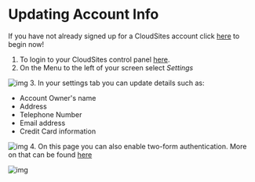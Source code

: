 Updating Account Info
==================


If you have not already signed up for a CloudSites account click [here](http://my.gearhost.com/Account/Signup) to begin now!

 1. To login to your CloudSites control panel
    [here](https://my.gearhost.com). 
 2.  On the Menu to the left of your screen select *Settings*
 
![img](http://i.imgur.com/EJ1hdm4.png) 
 3.     In your settings tab you can update details such as:
  - Account Owner's name  
  - Address  
  - Telephone Number 
  - Email address
  - Credit Card information
 
 ![img](http://i.imgur.com/74ZPqMe.png)
 4. On this page you can also enable two-form authentication. More on that can be found [here](http://my.gearhost.com/Account/Signup)

![img](http://i.imgur.com/idfvsnu.png) 
